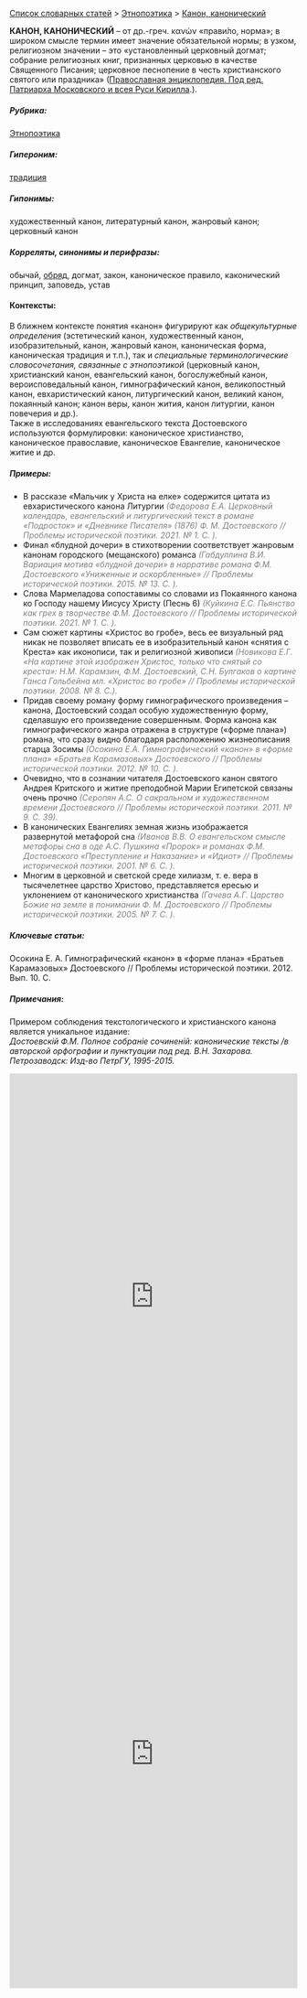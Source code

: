 <style>
st { color: Gray;
  font-style: italic;}
</style>

[Список словарных статей](https://thesaurus-dostoevsky.github.io/Thesaurus/) > [Этнопоэтика](ethnopoe.md) > [Канон, канонический](канон.md) 

**КАНОН, КАНОНИЧЕСКИЙ** – от др.-греч. κανών «прави́ло, норма»; в широком смысле термин имеет значение обязательной нормы; в узком, религиозном значении – это «установленный церковный догмат; собрание религиозных книг, признанных церковью в качестве Священного Писания;  церковное песнопение в честь христианского святого или праздника» ([Православная энциклопедия. Под ред. Патриарха Московского и всея Руси Кирилла](www.pravenc.ru).).

##### Рубрика:
[Этнопоэтика](ethnopoe.md)
##### Гипероним:
[традиция](традиция.md)
##### Гипонимы:
художественный канон, литературный канон, жанровый канон; церковный канон
##### Корреляты, синонимы и перифразы:
обычай, [обряд](обряд.md), догмат, закон, каноническое правило, каконический принцип, заповедь, устав

#### Контексты:
В ближнем контексте понятия «канон» фигурируют как *общекультурные определения* (эстетический канон, художественный канон, изобразительный, канон, жанровый канон, каноническая форма, каноническая традиция и т.п.), так и *специальные терминологические словосочетания, связанные с этнопоэтикой* (церковный канон,  христианский канон, евангельский канон, богослужебный канон, вероисповедальный канон, гимнографический канон, великопостный канон, евхаристический канон, литургический канон, великий канон, покаянный канон; канон веры, канон жития, канон литургии, канон повечерия  и др.).  
Также в исследованиях евангельского текста Достоевского используются формулировки: каноническое христианство, каноническое православие, каноническое Евангелие,  каноническое житие и др. 

##### Примеры:
* В рассказе «Мальчик  у Христа на елке» содержится цитата из 
евхаристического канона Литургии <st>(Федорова Е.А. Церковный календарь, евангельский и литургический текст в романе «Подросток» и «Дневнике Писателя» (1876) Ф. М. Достоевского // Проблемы исторической поэтики. 2021. № 1. С. ).</st>
* Финал «блудной дочери» в стихотворении соответствует жанровым 
канонам городского (мещанского) романса <st>(Габдуллина В.И. Вариация мотива «блудной дочери» в нарративе романа Ф.М. Достоевского «Униженные и оскорбленные» // Проблемы исторической поэтики.  2015. № 13. С.  ).</st>
* Слова Мармеладова сопоставимы со словами из Покаянного канона ко 
Господу нашему Иисусу Христу (Песнь 6) <st>(Куйкина Е.С. Пьянство как грех в творчестве Ф.М. Достоевского // Проблемы исторической поэтики. 2021. № 1. С. ).</st>
* Сам сюжет картины «Христос во гробе», весь ее визуальный ряд никак 
не позволяет вписать ее в изобразительный канон «снятия с Креста» как иконописи, так и религиозной живописи <st>(Новикова Е.Г. «На картине этой изображен Христос, только что снятый со креста»: Н.М. Карамзин, Ф.М. Достоевский, С.Н. Булгаков о картине Ганса Гольбейна мл. «Христос во гробе» // Проблемы исторической поэтики. 2008. № 8. С.).</st>
* Придав своему роману форму гимнографического произведения –
канона, Достоевский создал особую художественную форму, сделавшую его произведение совершенным. Форма канона как гимнографического жанра
отражена в структуре («форме плана») романа, что сразу видно благодаря расположению жизнеописания старца Зосимы <st>(Осокина Е.А. Гимнографический «канон» в «форме плана» «Братьев Карамазовых» Достоевского  // Проблемы исторической поэтики. 2012. № 10. С. ).</st>
* Очевидно, что в сознании читателя Достоевского канон святого Андрея
Критского и житие преподобной Марии Египетской связаны очень прочно <st>(Серопян А.С. О сакральном и художественном времени Достоевского // Проблемы исторической поэтики. 2011. № 9. С. 39).</st>
* В канонических Евангелиях земная жизнь изображается развернутой 
метафорой сна <st>(Иванов В.В. О евангельском смысле метафоры сна в оде А.С. Пушкина «Пророк» и романах Ф.М. Достоевского «Преступление и Наказание» и «Идиот» // Проблемы исторической поэтики. 2001. № 6. С. ). </st>
* Многим в церковной и светской среде хилиазм, т. е. вера в тысячелетнее 
царство Христово, представляется ересью и уклонением от канонического христианства <st>(Гачева А.Г. Царство Божие на земле в понимании Ф. М. Достоевского  // Проблемы исторической поэтики. 2005. № 7. С. ).</st> 


##### Ключевые статьи:  
Осокина Е. А. Гимнографический «канон» в «форме плана» «Братьев Карамазовых» Достоевского // Проблемы исторической поэтики. 2012. Вып. 10. С. 

##### Примечания:
Примером соблюдения текстологического и христианского канона является уникальное издание:  
*Достоевскiй Ф.М. Полное собранiе сочиненiй: канонические тексты /в авторской орфографии и пунктуации под ред. В.Н. Захарова. Петрозаводск: Изд-во ПетрГУ, 1995-2015.*

<iframe src="https://thesaurus-dostoevsky.github.io/nk/канон.html" style="border:0px;width:100%;height:800px" allowfullscreen="true" webkitallowfullscreen="true" mozallowfullscreen="true"></iframe>  

<br>
  
<iframe src="https://thesaurus-dostoevsky.github.io/nk/канонический.html" style="border:0px;width:100%;height:800px" allowfullscreen="true" webkitallowfullscreen="true" mozallowfullscreen="true"></iframe>
